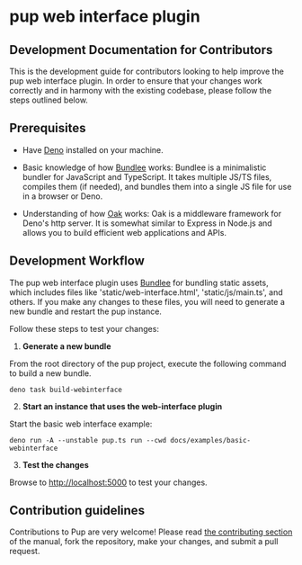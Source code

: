 # pup web interface plugin

## Development Documentation for Contributors

This is the development guide for contributors looking to help improve the pup web interface plugin. In order to ensure that your changes work correctly and in harmony with the existing codebase,
please follow the steps outlined below.

## Prerequisites

- Have [Deno](https://deno.com/) installed on your machine.

- Basic knowledge of how [Bundlee](https://github.com/hexagon/bundlee) works: Bundlee is a minimalistic bundler for JavaScript and TypeScript. It takes multiple JS/TS files, compiles them (if needed),
  and bundles them into a single JS file for use in a browser or Deno.

- Understanding of how [Oak](https://oakserver.github.io/oak/) works: Oak is a middleware framework for Deno's http server. It is somewhat similar to Express in Node.js and allows you to build
  efficient web applications and APIs.

## Development Workflow

The pup web interface plugin uses [Bundlee](https://github.com/hexagon/bundlee) for bundling static assets, which includes files like 'static/web-interface.html', 'static/js/main.ts', and others. If
you make any changes to these files, you will need to generate a new bundle and restart the pup instance.

Follow these steps to test your changes:

1. **Generate a new bundle**

From the root directory of the pup project, execute the following command to build a new bundle.

`deno task build-webinterface`

2. **Start an instance that uses the web-interface plugin**

Start the basic web interface example:

`deno run -A --unstable pup.ts run --cwd docs/examples/basic-webinterface`

3. **Test the changes**

Browse to [http://localhost:5000](http://localhost:5000) to test your changes.

## Contribution guidelines

Contributions to Pup are very welcome! Please read [the contributing section](https://hexagon.github.io/pup/contributing.html) of the manual, fork the repository, make your changes, and submit a pull
request.
